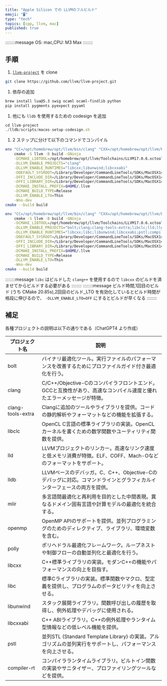 ```yaml
---
title: "Apple Silicon での LLVMのフルビルド"
emoji: "🖥️"
type: "tech"
topics: [cpp, llvm, mac]
published: true
---
```


::::::::message
OS: mac,CPU: M3 Max
::::::::

## 手順

1. [`llvm-project`](https://github.com/llvm/llvm-project) を clone

```bash
git clone https://github.com/llvm/llvm-project.git
```
1. 依存の追加

```bash
brew install lua@5.3 swig ocaml ocaml-findlib python
pip install pygments pyexpect pyyaml
```
1. 他にも `lldb` を使用するための codesign を追加

```javascript
cd llvm-project
./lldb/scripts/macos-setup-codesign.sh
```
1. 2 ステップに分けて以下のコマンドでコンパイル

```bash
env "CC=/opt/homebrew/opt/llvm/bin/clang" "CXX=/opt/homebrew/opt/llvm/bin/clang++"                        \
    cmake -S llvm -B build -GNinja                                                                        \
    -DCMAKE_LIBTOOL=/opt/homebrew/opt/llvm/Toolchains/LLVM17.0.6.xctoolchain/usr/bin/llvm-libtool-darwin  \
    -DLLVM_ENABLE_PROJECTS="clang"                                                                        \
    -DLLVM_ENABLE_RUNTIMES="libcxx;libunwind;libcxxabi"                                                   \
    -DDEFAULT_SYSROOT=/Library/Developer/CommandLineTools/SDKs/MacOSX14.sdk/                              \
    -DFFI_INCLUDE_DIR=/Library/Developer/CommandLineTools/SDKs/MacOSX14.sdk/usr/include/ffi               \
    -DFFI_LIBRARY_DIR=/Library/Developer/CommandLineTools/SDKs/MacOSX14.sdk/usr/lib                       \
    -DCMAKE_INSTALL_PREFIX=$HOME/.llvm                                                                    \
    -DCMAKE_BUILD_TYPE=Release                                                                            \
    -DLLVM_ENABLE_LTO=Thin                                                                                \
    -Wno-dev
cmake --build build
```
```bash
env "CC=/opt/homebrew/opt/llvm/bin/clang" "CXX=/opt/homebrew/opt/llvm/bin/clang++"                        \
    cmake -S llvm -B build -GNinja                                                                        \
    -DCMAKE_LIBTOOL=/opt/homebrew/opt/llvm/Toolchains/LLVM17.0.6.xctoolchain/usr/bin/llvm-libtool-darwin  \
    -DLLVM_ENABLE_PROJECTS="bolt;clang;clang-tools-extra;libclc;lld;lldb;mlir;openmp;polly"               \
    -DLLVM_ENABLE_RUNTIMES="libcxx;libc;libunwind;libcxxabi;pstl;compiler-rt"                             \
    -DDEFAULT_SYSROOT=/Library/Developer/CommandLineTools/SDKs/MacOSX14.sdk/                              \
    -DFFI_INCLUDE_DIR=/Library/Developer/CommandLineTools/SDKs/MacOSX14.sdk/usr/include/ffi               \
    -DFFI_LIBRARY_DIR=/Library/Developer/CommandLineTools/SDKs/MacOSX14.sdk/usr/lib                       \
    -DCMAKE_INSTALL_PREFIX=$HOME/.llvm                                                                    \
    -DCMAKE_BUILD_TYPE=Release                                                                            \
    -DLLVM_ENABLE_LTO=Thin                                                                                \
    -Wno-dev
cmake --build build
```

::::::::message
`libc` はビルドした `clang++` を使用するので `libcxx` のビルドを済ませてからビルドする必要がある
::::::::
::::::::message
ビルド時間,1回目のビルド (うち CMake 20.85s),2回目のビルド,,LTO を有効化しているとビルド時間が格段に伸びるので、 `-DLLVM_ENABLE_LTO=OFF` にするとビルドが早くなる
::::::::

## 補足

各種プロジェクトの説明は以下の通りである（ChatGPT4 より作成）

| プロジェクト名 | 説明 |
|---|---|
| bolt | バイナリ最適化ツール。実行ファイルのパフォーマンスを改善するためにプロファイルガイド付き最適化を行う。 |
| clang | C/C++/Objective-Cのコンパイラフロントエンド。GCCと互換性があり、高速なコンパイル速度と優れたエラーメッセージが特徴。 |
| clang-tools-extra | Clangに追加のツールやライブラリを提供。コードの静的解析やフォーマットなどの機能を拡張する。 |
| libclc | OpenCL C言語の標準ライブラリの実装。OpenCLカーネルを書くための数学関数やユーティリティ関数を提供。 |
| lld | LLVMプロジェクトのリンカー。高速なリンク速度と低メモリ消費が特徴。ELF、COFF、Mach-Oなどのフォーマットをサポート。 |
| lldb | LLVMベースのデバッガ。C、C++、Objective-Cのデバッグに対応。コマンドラインとグラフィカルインターフェースの両方を提供。 |
| mlir | 多言語間最適化と再利用を目的とした中間表現。異なるドメイン固有言語や計算モデルの最適化を統合する。 |
| openmp | OpenMP APIのサポートを提供。並列プログラミングのためのディレクティブ、ライブラリ、環境変数を含む。 |
| polly | ポリヘドラル最適化フレームワーク。ループネストや制御フローの自動並列化と最適化を行う。 |
| libcxx | C++標準ライブラリの実装。モダンC++の機能やパフォーマンスの向上を目指す。 |
| libc | 標準Cライブラリの実装。標準関数やマクロ、型定義を提供し、プログラムのポータビリティを向上させる。 |
| libunwind | スタック展開ライブラリ。関数呼び出しの履歴を取得し、例外処理やデバッグに使用される。 |
| libcxxabi | C++ ABIライブラリ。C++の例外処理やランタイム型情報などの低レベル機能を提供。 |
| pstl | 並列STL (Standard Template Library) の実装。アルゴリズムの並列実行をサポートし、パフォーマンスを向上させる。 |
| compiler-rt | コンパイラランタイムライブラリ。ビルトイン関数の実装やサニタイザー、プロファイリングツールなどを提供。 |